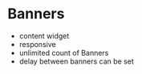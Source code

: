 # Banners

- content widget
- responsive
- unlimited count of Banners
- delay between banners can be set